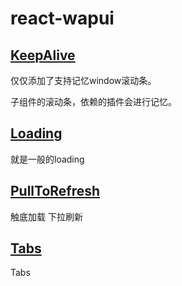 # react-wapui


## [KeepAlive](./doc/KeepAlive.md) 

仅仅添加了支持记忆window滚动条。

子组件的滚动条，依赖的插件会进行记忆。

## [Loading](./doc/Loading.md)

就是一般的loading

## [PullToRefresh](./doc/PullToRefresh.md)

触底加载  下拉刷新

## [Tabs](./doc/Tabs.md)

Tabs
 